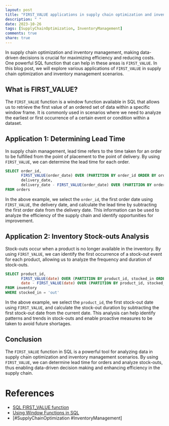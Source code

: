```yaml
---
layout: post
title: "FIRST_VALUE applications in supply chain optimization and inventory management with SQL"
description: " "
date: 2023-10-26
tags: [SupplyChainOptimization, InventoryManagement]
comments: true
share: true
---
```


In supply chain optimization and inventory management, making data-driven decisions is crucial for maximizing efficiency and reducing costs. One powerful SQL function that can help in these areas is `FIRST_VALUE`. In this blog post, we will explore various applications of `FIRST_VALUE` in supply chain optimization and inventory management scenarios.

## What is FIRST_VALUE?

The `FIRST_VALUE` function is a window function available in SQL that allows us to retrieve the first value of an ordered set of data within a specific window frame. It is commonly used in scenarios where we need to analyze the earliest or first occurrence of a certain event or condition within a dataset.

## Application 1: Determining Lead Time

In supply chain management, lead time refers to the time taken for an order to be fulfilled from the point of placement to the point of delivery. By using `FIRST_VALUE`, we can determine the lead time for each order.

```sql
SELECT order_id, 
       FIRST_VALUE(order_date) OVER (PARTITION BY order_id ORDER BY order_date) AS first_order_date,
       delivery_date,
       delivery_date - FIRST_VALUE(order_date) OVER (PARTITION BY order_id ORDER BY order_date) AS lead_time
FROM orders
```

In the above example, we select the `order_id`, the first order date using `FIRST_VALUE`, the delivery date, and calculate the lead time by subtracting the first order date from the delivery date. This information can be used to analyze the efficiency of the supply chain and identify opportunities for improvement.

## Application 2: Inventory Stock-outs Analysis

Stock-outs occur when a product is no longer available in the inventory. By using `FIRST_VALUE`, we can identify the first occurrence of a stock-out event for each product, allowing us to analyze the frequency and duration of stock-outs.

```sql
SELECT product_id, 
       FIRST_VALUE(date) OVER (PARTITION BY product_id, stocked_in ORDER BY date) AS first_stock_out_date,
       date - FIRST_VALUE(date) OVER (PARTITION BY product_id, stocked_in ORDER BY date) AS stock_out_duration
FROM inventory
WHERE stocked_in = 'out'
```

In the above example, we select the `product_id`, the first stock-out date using `FIRST_VALUE`, and calculate the stock-out duration by subtracting the first stock-out date from the current date. This analysis can help identify patterns and trends in stock-outs and enable proactive measures to be taken to avoid future shortages.

## Conclusion

The `FIRST_VALUE` function in SQL is a powerful tool for analyzing data in supply chain optimization and inventory management scenarios. By using `FIRST_VALUE`, we can determine lead time for orders and analyze stock-outs, thus enabling data-driven decision making and enhancing efficiency in the supply chain.

# References

- [SQL FIRST_VALUE function](https://www.w3schools.com/sql/func_sqlserver_first_value.asp)
- [Using Window Functions in SQL](https://www.sqlshack.com/overview-of-window-functions-in-sql-server/)
- [#SupplyChainOptimization #InventoryManagement]